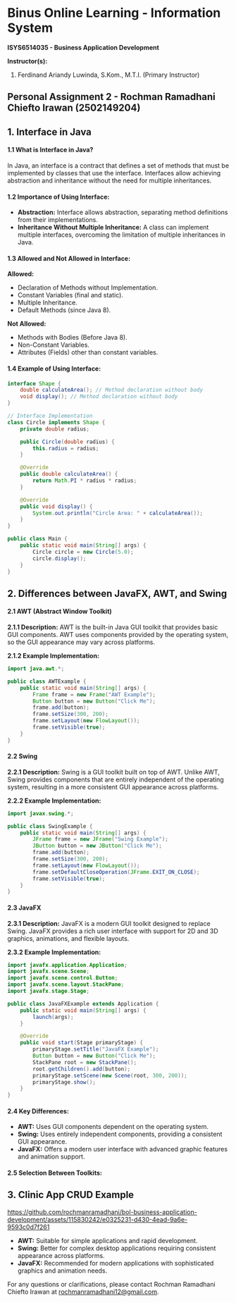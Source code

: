# Binus Online Learning - Information System
**ISYS6514035 - Business Application Development**

**Instructor(s):**
1. Ferdinand Ariandy Luwinda, S.Kom., M.T.I. (Primary Instructor)

## Personal Assignment 2 - Rochman Ramadhani Chiefto Irawan (2502149204)

## 1. Interface in Java

#### 1.1 What is Interface in Java?

In Java, an interface is a contract that defines a set of methods that must be implemented by classes that use the interface. Interfaces allow achieving abstraction and inheritance without the need for multiple inheritances.

#### 1.2 Importance of Using Interface:

- **Abstraction:** Interface allows abstraction, separating method definitions from their implementations.
- **Inheritance Without Multiple Inheritance:** A class can implement multiple interfaces, overcoming the limitation of multiple inheritances in Java.

#### 1.3 Allowed and Not Allowed in Interface:

**Allowed:**
- Declaration of Methods without Implementation.
- Constant Variables (final and static).
- Multiple Inheritance.
- Default Methods (since Java 8).

**Not Allowed:**
- Methods with Bodies (Before Java 8).
- Non-Constant Variables.
- Attributes (Fields) other than constant variables.

#### 1.4 Example of Using Interface:

```java
interface Shape {
    double calculateArea(); // Method declaration without body
    void display(); // Method declaration without body
}

// Interface Implementation
class Circle implements Shape {
    private double radius;

    public Circle(double radius) {
        this.radius = radius;
    }

    @Override
    public double calculateArea() {
        return Math.PI * radius * radius;
    }

    @Override
    public void display() {
        System.out.println("Circle Area: " + calculateArea());
    }
}

public class Main {
    public static void main(String[] args) {
        Circle circle = new Circle(5.0);
        circle.display();
    }
}
```

## 2. Differences between JavaFX, AWT, and Swing

#### 2.1 AWT (Abstract Window Toolkit)

**2.1.1 Description:**
AWT is the built-in Java GUI toolkit that provides basic GUI components. AWT uses components provided by the operating system, so the GUI appearance may vary across platforms.

**2.1.2 Example Implementation:**
```java
import java.awt.*;

public class AWTExample {
    public static void main(String[] args) {
        Frame frame = new Frame("AWT Example");
        Button button = new Button("Click Me");
        frame.add(button);
        frame.setSize(300, 200);
        frame.setLayout(new FlowLayout());
        frame.setVisible(true);
    }
}
```

#### 2.2 Swing

**2.2.1 Description:**
Swing is a GUI toolkit built on top of AWT. Unlike AWT, Swing provides components that are entirely independent of the operating system, resulting in a more consistent GUI appearance across platforms.

**2.2.2 Example Implementation:**
```java
import javax.swing.*;

public class SwingExample {
    public static void main(String[] args) {
        JFrame frame = new JFrame("Swing Example");
        JButton button = new JButton("Click Me");
        frame.add(button);
        frame.setSize(300, 200);
        frame.setLayout(new FlowLayout());
        frame.setDefaultCloseOperation(JFrame.EXIT_ON_CLOSE);
        frame.setVisible(true);
    }
}
```

#### 2.3 JavaFX

**2.3.1 Description:**
JavaFX is a modern GUI toolkit designed to replace Swing. JavaFX provides a rich user interface with support for 2D and 3D graphics, animations, and flexible layouts.

**2.3.2 Example Implementation:**
```java
import javafx.application.Application;
import javafx.scene.Scene;
import javafx.scene.control.Button;
import javafx.scene.layout.StackPane;
import javafx.stage.Stage;

public class JavaFXExample extends Application {
    public static void main(String[] args) {
        launch(args);
    }

    @Override
    public void start(Stage primaryStage) {
        primaryStage.setTitle("JavaFX Example");
        Button button = new Button("Click Me");
        StackPane root = new StackPane();
        root.getChildren().add(button);
        primaryStage.setScene(new Scene(root, 300, 200));
        primaryStage.show();
    }
}
```

#### 2.4 Key Differences:

- **AWT:** Uses GUI components dependent on the operating system.
- **Swing:** Uses entirely independent components, providing a consistent GUI appearance.
- **JavaFX:** Offers a modern user interface with advanced graphic features and animation support.

#### 2.5 Selection Between Toolkits:

## 3. Clinic App CRUD Example
https://github.com/rochmanramadhani/bol-business-application-development/assets/115830242/e0325231-d430-4ead-9a6e-9593c0d7f261

- **AWT:** Suitable for simple applications and rapid development.
- **Swing:** Better for complex desktop applications requiring consistent appearance across platforms.
- **JavaFX:** Recommended for modern applications with sophisticated graphics and animation needs.

For any questions or clarifications, please contact Rochman Ramadhani Chiefto Irawan at [rochmanramadhani12@gmail.com](mailto:rochmanramadhani12@gmail.com).
